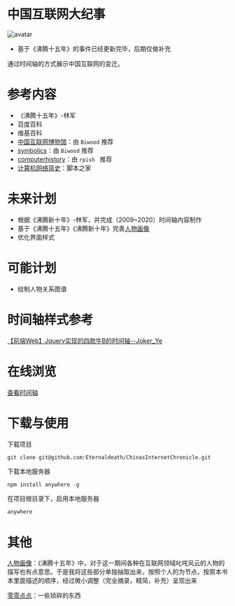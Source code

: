 # 中国互联网大纪事
![avatar](https://img.shields.io/badge/%E6%9B%B4%E6%96%B0%E7%8A%B6%E6%80%81-%E6%AD%A3%E5%9C%A8%E6%9B%B4%E6%96%B0-green)

- 基于《沸腾十五年》的事件已经更新完毕，后期仅做补充

通过时间轴的方式展示中国互联网的变迁。

# 参考内容

- 《沸腾十五年》-林军
- 百度百科
- 维基百科
- [中国互联网博物馆](http://internet.cn/)：由 ```Biwood``` 推荐
- [symbolics](https://symbolics.com/)：由 ```Biwood``` 推荐
- [computerhistory](https://computerhistory.org/)：由 ```rpish ``` 推荐
- [计算机网络简史](https://mp.weixin.qq.com/s?src=11&timestamp=1648871420&ver=3713&signature=279yNlKwoZzn*8THGlO3hoCg5J0sp3rexXw2xrN2ocIfNfjOyY4*b6rxY8*9-y*l-6iA88Q9acLtXoqEjIlZ*mHrxaaFuLidSxgd8tS2ya5rxneZPlNN94Tz-VVGARaN&new=1)：脚本之家

# 未来计划

- 根据《沸腾新十年》-林军，并完成（2009~2020）时间轴内容制作
- 基于《沸腾十五年》《沸腾新十年》完善[人物画像](https://github.com/Eternaldeath/ChinasInternetChronicle/tree/portrait)
- 优化界面样式

# 可能计划

- 绘制人物关系图谱

# 时间轴样式参考
[【前端Web】Jquery实现的四款牛B的时间轴--Joker_Ye](https://blog.csdn.net/hj7jay/article/details/56274376)

# 在线浏览
[查看时间轴](https://eternaldeath.github.io/ChinasInternetChronicle/)

# 下载与使用

下载项目

```Git
git clone git@github.com:Eternaldeath/ChinasInternetChronicle.git
```

下载本地服务器

```javascript
npm install anywhere -g 
```

在项目根目录下，启用本地服务器

```javascript
anywhere 
```

# 其他

[人物画像](https://github.com/Eternaldeath/ChinasInternetChronicle/blob/master/%E4%BA%BA%E7%89%A9%E7%94%BB%E5%83%8F.md)：《沸腾十五年》中，对于这一期间各种在互联网领域叱咤风云的人物的描写也有点意思。于是我将这些部分单独抽取出来，按照个人的为节点，按原本书本里面描述的顺序，经过微小调整（完全摘录，精简，补充）呈现出来

[零零点点](https://github.com/Eternaldeath/ChinasInternetChronicle/blob/master/%E9%9B%B6%E9%9B%B6%E7%82%B9%E7%82%B9.md)：一些琐碎的东西

